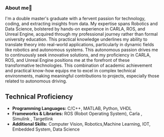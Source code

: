 ### About me👋

<!--
**Goldu/Goldu** is a ✨ _special_ ✨ repository because its `README.md` (this file) appears on your GitHub profile.

Here are some ideas to get you started:

- 🔭 I’m currently working on Autonomous Drive Project
- 🌱 I’m currently  working as Data Scientist
- 👯 I’m looking to collaborate on ...
- 🤔 I’m looking for help with ...
- 💬 Ask me about anything about ...
- 📫 How to reach me: You can reach me via email me or message me or vi phone
- 😄 Pronouns: ...
- ⚡ Fun fact: ...
-->
I'm a double master's graduate with a fervent passion for technology, coding, and extracting insights from data. My expertise spans Robotics and Data Science, bolstered by hands-on experience in CARLA, ROS, and Unreal Engine, acquired through my professional journey rather than formal university education. This practical knowledge underlines my ability to translate theory into real-world applications, particularly in dynamic fields like robotics and autonomous systems. This autonomous passion drives me to continuously seek innovative solutions, and my proficiency in CARLA, ROS, and Unreal Engine positions me at the forefront of these transformative technologies. This combination of academic achievement and practical know-how equips me to excel in complex technical environments, making meaningful contributions to projects, especially those related to autonomous driving.

## Technical Proficiency

- **Programming Languages:** C/C++, MATLAB, Python, VHDL
- **Frameworks & Libraries:** ROS (Robot Operating System), Carla , Simulink , Targetlink
- **Additional Skills:** Computer Vision, Robotics,Machine Learning, IOT, Embedded System, Data Science
